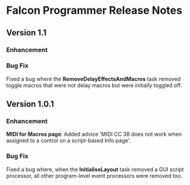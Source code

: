 # Falcon Programmer Release Notes

## Version 1.1

### Enhancement



### Bug Fix

Fixed a bug where the **RemoveDelayEffectsAndMacros** task removed toggle macros that were not delay macros but were initially toggled off.

## Version 1.0.1

### Enhancement

**MIDI for Macros page**: Added advice 'MIDI CC 38 does not work when assigned to a control on a script-based Info page'.

### Bug Fix

Fixed a bug where, when the **InitialiseLayout** task removed a GUI script processor, all other program-level event processors were removed too.

